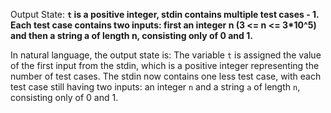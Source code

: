 Output State: **`t` is a positive integer, stdin contains multiple test cases - 1. Each test case contains two inputs: first an integer n (3 <= n <= 3*10^5) and then a string a of length n, consisting only of 0 and 1.**

In natural language, the output state is: The variable `t` is assigned the value of the first input from the stdin, which is a positive integer representing the number of test cases. The stdin now contains one less test case, with each test case still having two inputs: an integer `n` and a string `a` of length `n`, consisting only of 0 and 1.